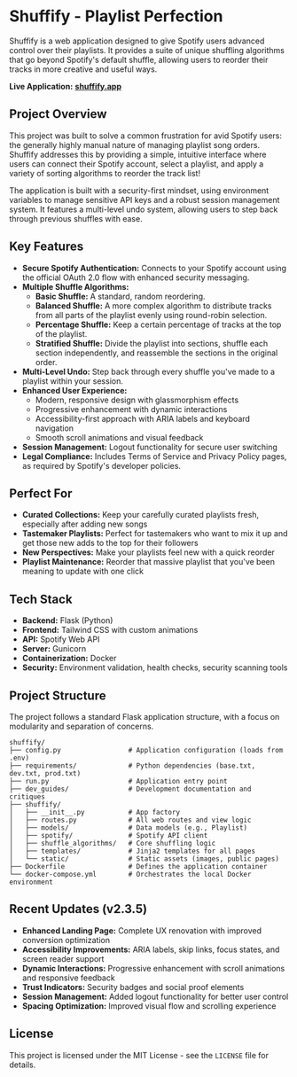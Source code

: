 # Shuffify - Playlist Perfection

Shuffify is a web application designed to give Spotify users advanced control over their playlists. It provides a suite of unique shuffling algorithms that go beyond Spotify's default shuffle, allowing users to reorder their tracks in more creative and useful ways.

**Live Application:** [**shuffify.app**](https://shuffify.app)

<!-- Placeholder, consider adding a real screenshot of the page-->

## Project Overview

This project was built to solve a common frustration for avid Spotify users: the generally highly manual nature of managing playlist song orders. Shuffify addresses this by providing a simple, intuitive interface where users can connect their Spotify account, select a playlist, and apply a variety of sorting algorithms to reorder the track list!

The application is built with a security-first mindset, using environment variables to manage sensitive API keys and a robust session management system. It features a multi-level undo system, allowing users to step back through previous shuffles with ease.

## Key Features

- **Secure Spotify Authentication:** Connects to your Spotify account using the official OAuth 2.0 flow with enhanced security messaging.
- **Multiple Shuffle Algorithms:**
    - **Basic Shuffle:** A standard, random reordering.
    - **Balanced Shuffle:** A more complex algorithm to distribute tracks from all parts of the playlist evenly using round-robin selection.
    - **Percentage Shuffle:** Keep a certain percentage of tracks at the top of the playlist.
    - **Stratified Shuffle:** Divide the playlist into sections, shuffle each section independently, and reassemble the sections in the original order.
- **Multi-Level Undo:** Step back through every shuffle you've made to a playlist within your session.
- **Enhanced User Experience:** 
    - Modern, responsive design with glassmorphism effects
    - Progressive enhancement with dynamic interactions
    - Accessibility-first approach with ARIA labels and keyboard navigation
    - Smooth scroll animations and visual feedback
- **Session Management:** Logout functionality for secure user switching
- **Legal Compliance:** Includes Terms of Service and Privacy Policy pages, as required by Spotify's developer policies.

## Perfect For

- **Curated Collections:** Keep your carefully curated playlists fresh, especially after adding new songs
- **Tastemaker Playlists:** Perfect for tastemakers who want to mix it up and get those new adds to the top for their followers
- **New Perspectives:** Make your playlists feel new with a quick reorder
- **Playlist Maintenance:** Reorder that massive playlist that you've been meaning to update with one click

## Tech Stack

- **Backend:** Flask (Python)
- **Frontend:** Tailwind CSS with custom animations
- **API:** Spotify Web API
- **Server:** Gunicorn
- **Containerization:** Docker
- **Security:** Environment validation, health checks, security scanning tools

## Project Structure

The project follows a standard Flask application structure, with a focus on modularity and separation of concerns.

```
shuffify/
├── config.py                 # Application configuration (loads from .env)
├── requirements/             # Python dependencies (base.txt, dev.txt, prod.txt)
├── run.py                    # Application entry point
├── dev_guides/               # Development documentation and critiques
├── shuffify/
│   ├── __init__.py           # App factory
│   ├── routes.py             # All web routes and view logic
│   ├── models/               # Data models (e.g., Playlist)
│   ├── spotify/              # Spotify API client
│   ├── shuffle_algorithms/   # Core shuffling logic
│   ├── templates/            # Jinja2 templates for all pages
│   └── static/               # Static assets (images, public pages)
├── Dockerfile                # Defines the application container
└── docker-compose.yml        # Orchestrates the local Docker environment
```

## Recent Updates (v2.3.5)

- **Enhanced Landing Page:** Complete UX renovation with improved conversion optimization
- **Accessibility Improvements:** ARIA labels, skip links, focus states, and screen reader support
- **Dynamic Interactions:** Progressive enhancement with scroll animations and responsive feedback
- **Trust Indicators:** Security badges and social proof elements
- **Session Management:** Added logout functionality for better user control
- **Spacing Optimization:** Improved visual flow and scrolling experience

## License

This project is licensed under the MIT License - see the `LICENSE` file for details. 